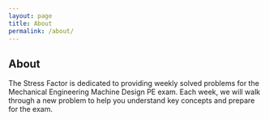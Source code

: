 ```yaml
---
layout: page
title: About
permalink: /about/
---
```


## About

The Stress Factor is dedicated to providing weekly solved problems for the Mechanical Engineering Machine Design PE exam. Each week, we will walk through a new problem to help you understand key concepts and prepare for the exam.
